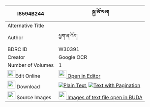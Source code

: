 |I8594B244|སྐྱ་མོ་ལམ། 
| --- | --- 
|Alternative Title |
|Author| ཕྱག་ན་འོད།
|BDRC ID | W30391
|Creator | Google OCR
|Number of Volumes| 1
|<img width="25" src="https://img.icons8.com/color/25/000000/edit-property.png">Edit Online| [<img width="25" src="https://avatars.githubusercontent.com/u/45091458?s=200&v=4"> Open in Editor](http://editor.openpecha.org/I8594B244)
|<img width="25" src="https://img.icons8.com/fluent/48/000000/download-2.png"/>  Download | [![](https://img.icons8.com/color/20/000000/txt.png)Plain Text](https://github.com/Openpecha/I8594B244/releases/download/v1/kya_mo_lam_plain_I8594B244.zip), [![](https://img.icons8.com/color/20/000000/txt.png)Text with Pagination](https://github.com/Openpecha/I8594B244/releases/download/v1/kya_mo_lam_pages_I8594B244.zip)
|<img width="25" src="https://img.icons8.com/plasticine/100/000000/pictures-folder.png"/>  Source Images | [<img width="25" src="https://library.bdrc.io/icons/BUDA-small.svg"> Images of text file open in BUDA](https://library.bdrc.io/show/bdr:W30391)